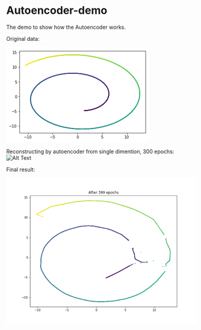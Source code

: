 # Autoencoder-demo
The demo to show how the Autoencoder works.

Original data:

![Alt Text](https://github.com/Cuilie/Autoencoder-demo/blob/master/result/download.png)


Reconstructing by autoencoder from single dimention, 300 epochs:\
![Alt Text](https://github.com/Cuilie/Autoencoder-demo/blob/master/result/gif.gif)


Final result:

![Alt Text](https://github.com/Cuilie/Autoencoder-demo/blob/master/result/399.png)

